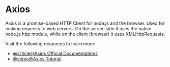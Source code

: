 # Axios

Axios is a promise-based HTTP Client for node.js and the browser. Used for making requests to web servers. On the server-side it uses the native node.js http module, while on the client (browser) it uses XMLHttpRequests.

Visit the following resources to learn more:

- [@article@Axios Official Documentations](https://axios-http.com/docs/intro)
- [@video@Axios Tutorial](https://www.youtube.com/watch?v=6LyagkoRWYA)
